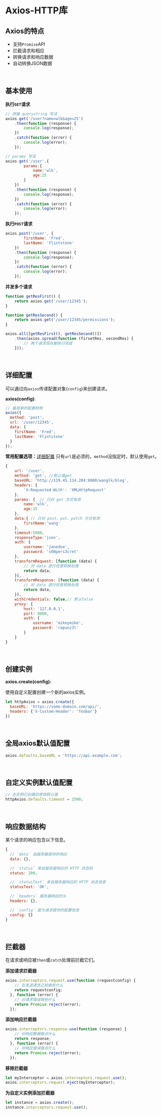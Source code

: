 # Axios-HTTP库

## Axios的特点

- 支持`Promise`API
- 拦截请求和相应
- 转换请求和响应数据
- 自动转换JSON数据

<br/>

## 基本使用

**执行`GET`请求**

```javascript
// 拼接 querystring 写法
axios.get('/user?name=wlk&age=25')
    .then(function (response) {
        console.log(response);
    })
    .catch(function (error) {
        console.log(error);
    });

// params 写法
axios.get('/user',{
        params:{
            name:'wlk',
            age:25
        }
    })
    .then(function (response) {
        console.log(response);
    })
    .catch(function (error) {
        console.log(error);
    });
```

**执行`POST`请求**

```javascript
axios.post('/user', {
        firstName: 'Fred',
        lastName: 'Flintstone'
    })
    .then(function (response) {
        console.log(response);
    })
    .catch(function (error) {
        console.log(error);
    });
```

**并发多个请求**

```javascript
function getResFirst() {
    return axios.get('/user/12345');
}

function getResSecond() {
    return axios.get('/user/12345/permissions');
}

axios.all([getResFirst(), getResSecond()])
    .then(axios.spread(function (firsetRes, secondRes) {
        // 两个请求现在都执行完成
    }));
```

<br/>

## 详细配置

可以通过向`axios`传递配置对象(`config`)来创建请求。

**axios(config)**:

```javascript
// 最简单的配置样例
axios({
  method: 'post',
  url: '/user/12345',
  data: {
    firstName: 'Fred',
    lastName: 'Flintstone'
  }
});
```

**常用配置选项：**[详细配置](https://www.kancloud.cn/yunye/axios/234845) 只有`url`是必须的，`method`没指定时，默认使用`get`。

```javascript
{
    url: '/user',
    method: 'get', //默认值get
    baseURL: 'http://119.45.114.204:8080/wanglk/blog',
    headers: {
        'X-Requested-With': 'XMLHttpRequest'
    },
    params: {  // 只对 get 方式有效
        name:'wlk',
        age:25
    },
    data:{ // 只对 post、put、patch 方式有效
        firstName:'wang'
    },
    timeout:5000,
    responseType:'json',
    auth: {
        username: 'janedoe',
        password: 's00pers3cret'
    },
    transformRequest: [function (data) {
        // 对 data 进行任意转换处理
        return data;
    }],
    transformResponse: [function (data) {
        // 对 data 进行任意转换处理
        return data;
    }],
    withCredentials: false,// 默认false
    proxy: {
        host: '127.0.0.1',
        port: 9000,
        auth: {
            username: 'mikeymike',
            password: 'rapunz3l'
        }
    }
}
```
<br/>

## 创建实例

**axios.create(config):**

使用自定义配置创建一个新的axios实例。

```javascript
let httpAxios = axios.create({
  baseURL: 'https://some-domain.com/api/',
  headers: {'X-Custom-Header': 'foobar'}
})
```

<br/>

## 全局axios默认值配置

```javascript
axios.defaults.baseURL = 'https://api.example.com';
```
<br/>

## 自定义实例默认值配置

```javascript
// 在实例已创建后修改默认值
httpAxios.defaults.timeout = 2500;
```
<br/>


## 响应数据结构

某个请求的响应包含以下信息。

```javascript
{
  // `data` 由服务器提供的响应
  data: {},

  // `status` 来自服务器响应的 HTTP 状态码
  status: 200,

  // `statusText` 来自服务器响应的 HTTP 状态信息
  statusText: 'OK',

  // `headers` 服务器响应的头
  headers: {},

  // `config` 是为请求提供的配置信息
  config: {}
}
```
<br/>


## 拦截器

在请求或响应被`then`或`catch`处理前拦截它们。

**添加请求拦截器**

```javascript
axios.interceptors.request.use(function (requestconfig) {
    // 在发送请求之前做些什么
    return requestconfig;
  }, function (error) {
    // 对请求错误做些什么
    return Promise.reject(error);
  });
```

**添加响应拦截器**

```javascript
axios.interceptors.response.use(function (response) {
    // 对响应数据做点什么
    return response;
  }, function (error) {
    // 对响应错误做点什么
    return Promise.reject(error);
  });
```

**移除拦截器**

```javascript
let myInterceptor = axios.interceptors.request.use();
axios.interceptors.request.eject(myInterceptor);
```

**为自定义实例添加拦截器**

```javascript
let instance = axios.create();
instance.interceptors.request.use();
```

